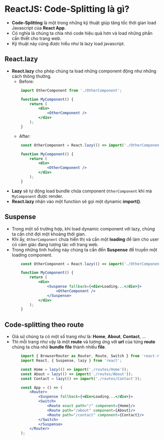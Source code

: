 # ReactJS: Code-Splitting là gì?

- **Code-Splitting** là một trong những kỹ thuật giúp tăng tốc thời gian load Javascript của **React App**.
- Có nghĩa là chúng ta chia nhỏ code hiệu quả hơn và load những phần cần thiết cho trang web.
- Kỹ thuật này cũng được hiểu như là lazy load javascript.

## React.lazy
- **React.lazy** cho phép chúng ta load những component động như những cách thông thường.
    - Before:
    ```jsx
        import OtherComponent from './OtherComponent';

        function MyComponent() {
            return (
                <div>
                    <OtherComponent />
                </div>
            );
        }
    ```
    - After:
    ```jsx
        const OtherComponent = React.lazy(() => import('./OtherComponent'));

        function MyComponent() {
            return (
                <div>
                    <OtherComponent />
                </div>
            );
        }
    ```
- **Lazy** sẽ tự động load bundle chứa component `OtherComponent` khi mà `MyComponent` được render.
- **React.lazy** nhận vào một function sẽ gọi một dynamic **import()**.

## Suspense
- Trong một số trường hợp, khi load dynamic component với lazy, chúng ta cần chờ đợi một khoảng thời gian.
- Khi ấy, `OtherComponent` chưa hiển thị và cần một **loading** để làm cho user có cảm giác đang tương tác với trang web.
- Trong những tình huống này chúng ta cần đến **Suspense** để truyền một loading component.
    ```jsx
        const OtherComponent = React.lazy(() => import('./OtherComponent'));

        function MyComponent() {
            return (
                <div>
                    <Suspense fallback={<div>Loading...</div>}>
                        <OtherComponent />
                    </Suspense>
                </div>
            );
        }
    ```
## Code-splitting theo route
- Giả sử chúng ta có một số trang như là: **Home**, **About**, **Contact**, …
- Thì mỗi trang như vậy là một **route** và tương ứng với **url** của từng **route** chúng ta chia nhỏ **bundle** **file** thành nhiều **file**.
    ```jsx
        import { BrowserRouter as Router, Route, Switch } from 'react-router-dom';
        import React, { Suspense, lazy } from 'react';

        const Home = lazy(() => import('./routes/Home'));
        const About = lazy(() => import('./routes/About'));
        const Contact = lazy(() => import('./routes/Contact'));

        const App = () => (
            <Router>
                <Suspense fallback={<div>Loading...</div>}>
                <Switch>
                    <Route exact path="/" component={Home}/>
                    <Route path="/about" component={About}/>
                    <Route path="/contact" component={Contact}/>
                </Switch>
                </Suspense>
            </Router>
        );
    ```

